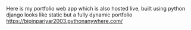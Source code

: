 Here is my portfolio web app which is also hosted live, built using python django looks like static but a fully dynamic portfolio
https://bipinpariyar2003.pythonanywhere.com/
